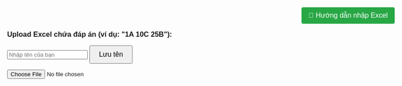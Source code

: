 <!DOCTYPE html>
<html lang="en">
<head>
  <meta charset="UTF-8">
  <title>Split Image with Grid and Excel Answer</title>
  <style>
    body {
      margin: 0;
      font-family: Arial, sans-serif;
    }

    .grid {
      display: grid;
      grid-template-columns: repeat(3, 1fr);
      gap: 0;
      max-width: fit-content;
      margin-top: 20px;
    }

    .grid img {
      width: 100%;
      height: auto;
      display: block;
      object-fit: cover;
      margin: 0;
      padding: 0;
      border: none;
      visibility: hidden;
      image-rendering: pixelated;
    }

    .grid .visible {
      visibility: visible;
    }

    .container {
      display: flex;
      justify-content: center;
      align-items: flex-start;
      min-height: 100vh;
    }

    #defaultImage {
      display: none;
      width: 40%;
      height: auto;
      object-fit: contain;
    }

    .flying-object {
      position: fixed;
      top: 20%;
      left: -150px;
      width: 120px;
      height: auto;
      z-index: 9999;
      pointer-events: none;
      animation: flyAcross 12s linear infinite;
    }

    @keyframes flyAcross {
      0% { transform: translateX(0); }
      100% { transform: translateX(120vw); }
    }

    .flying-tank {
      position: fixed;
      bottom: 0;
      right: -200px;
      width: 150px;
      height: auto;
      z-index: 9999;
      pointer-events: none;
      animation: tankMoveLeft 15s linear infinite;
    }
    
    @keyframes tankMoveLeft {
      0% { transform: translateX(0); }
      100% { transform: translateX(-120vw); }
    }
    

    .tank-wrapper {
      position: relative; /* Đảm bảo tank-wrapper có position: relative */
      bottom: 50px;
      left: 100px;
      width: 150px; /* Kích thước mới của tank-wrapper */
      height: auto;
      z-index: 1000;
      display: flex;
      align-items: center; /* Căn chỉnh phần tử con theo chiều dọc */
    }
    
    .fire {
      position: absolute;
      width: 20px;
      height: 20px;
      background: radial-gradient(circle, orange, red, transparent);
      border-radius: 50%;
      left: -10px;  /* Đặt lửa cách xe tăng 10px */
      top: 50%;
      transform: translateY(-50%);
      animation: flame 0.2s infinite alternate;
      opacity: 0.8;
      pointer-events: none;
      z-index: 999;  /* Đảm bảo lửa luôn nằm trên xe tăng */
    }
    
    
    @keyframes flame {
      0% {
        transform: translateY(-50%) scale(1);
        opacity: 0.8;
      }
      100% {
        transform: translateY(-50%) scale(1.4);
        opacity: 0.4;
      }
    }
    

    .flying-doclap {
      position: fixed;
      bottom: 20px;
      left: 20px;
      width: 150px;
      height: auto;
      z-index: 1000;
      pointer-events: none;
    }
    .doclap-wrapper {
      position: fixed;
      bottom: 20px;
      left: 20px;
      width: 150px;
      height: auto;
      z-index: 1000;
      pointer-events: none;
    }
    
    .flying-doclap-img {
      width: 100%;
      height: auto;
      display: none;
    }
    
    #victoryMessage {
      position: absolute;
      bottom: 100%;
      left: 50%;
      transform: translateX(-50%) scale(0.5);
      font-size: 22px;
      font-weight: bold;
      color: red;
      text-shadow: 2px 2px 5px yellow;
      opacity: 0;
      transition: all 0.5s ease;
      white-space: nowrap;
    }
    
    #victoryMessage.show {
      opacity: 1;
      transform: translateX(-50%) scale(1.2);
    }
    .flying-object {
      animation: flyAcross 10s linear forwards; /* bay 1 lần rồi dừng */
    }
    
    .flying-tank {
      animation: tankMoveLeft 15s linear forwards;
    }
    .modal {
      display: none;
      position: fixed;
      z-index: 999;
      padding-top: 100px;
      left: 0; top: 0;
      width: 100%; height: 100%;
      background-color: rgba(0,0,0,0.5);
    }
    
    .modal-content {
      margin: auto;
      background-color: #fff;
      padding: 20px;
      width: 60%;
      border-radius: 8px;
      position: relative;
      box-shadow: 0 5px 10px rgba(0,0,0,0.3);
    }
    
    .close {
      color: #aaa;
      font-size: 28px;
      font-weight: bold;
      position: absolute;
      top: 10px; right: 20px;
      cursor: pointer;
    }
    
    button#continueUpload {
      margin-top: 15px;
      padding: 10px 20px;
      background-color: #4caf50;
      color: white;
      border: none;
      border-radius: 5px;
      cursor: pointer;
    }
    .visible {
      opacity: 0;
      transform: scale(0.8);
      animation: popIn 0.4s ease-out forwards;
    }
    
    @keyframes popIn {
      to {
        opacity: 1;
        transform: scale(1);
      }
    }
    #congrats {
      position: fixed;
      top: 50%;
      left: 50%;
      transform: translate(-50%, -50%);
      font-size: 3em;
      background: rgba(255, 255, 255, 0.9);
      padding: 30px 50px;
      border-radius: 20px;
      z-index: 9999;
      animation: pulse 1s infinite;
    }
    
    @keyframes pulse {
      0% { transform: translate(-50%, -50%) scale(1); }
      50% { transform: translate(-50%, -50%) scale(1.05); }
      100% { transform: translate(-50%, -50%) scale(1); }
    }
    
    .hidden {
      display: none;
    }
    @keyframes flyZigzag {
      0% {
        transform: translate(0, 0);
      }
      20% {
        transform: translate(20vw, -20px);
      }
      40% {
        transform: translate(40vw, 20px);
      }
      60% {
        transform: translate(60vw, -20px);
      }
      80% {
        transform: translate(80vw, 20px);
      }
      100% {
        transform: translate(100vw, 0);
      }
    }
    
    .flying-object {
      position: fixed;
      width: 120px;
      z-index: 999;
      pointer-events: none;
    }
    @keyframes flyAcross {
      0% {
        left: -10%; /* Vị trí ban đầu bên ngoài màn hình trái */
      }
      100% {
        left: 110%; /* Vị trí cuối cùng ngoài màn hình phải */
      }
    }
    
    .flying-object {
      position: fixed; /* Đảm bảo máy bay cố định trong viewport */
      top: 20%; /* Đặt vị trí bắt đầu của máy bay */
      width: 50px; /* Đặt kích thước của máy bay */
      height: auto;
      z-index: 10; /* Đảm bảo máy bay xuất hiện phía trên các phần tử khác */
    }
    
    .form-container {
      display: flex;
      flex-direction: column;
      align-items: center;
      margin-top: 50px;
    }
    input[type="text"] {
      padding: 10px;
      font-size: 16px;
      margin-bottom: 10px;
    }
    button {
      padding: 10px 20px;
      font-size: 16px;
      cursor: pointer;
    }
  </style>
</head>
<body>

  <img id="defaultImage" src="./44.jpg" crossOrigin="anonymous">
  <div id="notification" style="display: none; color: green; font-size: 16px; margin-top: 10px;"></div>
  
<h3>Upload Excel chứa đáp án (ví dụ: "1A 10C 25B"):</h3>
<!-- Form nhập tên -->
<!-- Form nhập tên -->
<!-- Form nhập tên -->
<!-- Form nhập tên -->
<form id="nameForm">
  <input type="text" id="username" placeholder="Nhập tên của bạn" required>
  <button type="submit">Lưu tên</button>
</form>

<!-- Modal lưu ý -->
<div id="noteModal" class="modal">
  <div class="modal-content">
    <span class="close">&times;</span>
    <h3>📌 Lưu ý khi nhập file Excel</h3>
    <ul>
      <li>📎 Đáp án theo định dạng: <strong>1A, 2B, 3C..mỗi đáp án nên xuống dòng</strong></li>
      <li>📁 Chỉ dùng <strong>cột đầu tiên</strong> để nhập</li>
      <li>⛔ Khi âm thanh bị lỗi hãy loard lại trang</li>
    </ul>
  </div>
</div>





<!-- Input tải lên file Excel -->
<input type="file" id="uploadExcel" accept=".xlsx" style="display:block"><br><br>

<!-- Thông báo yêu cầu nhập tên -->
<script>
  // Hàm kiểm tra nếu tên đã được lưu trong sessionStorage
  function checkStoredData() {
    const storedUsername = sessionStorage.getItem('username');
    const uploadExcelElement = document.getElementById('uploadExcel');
    const nameFormElement = document.getElementById('nameForm');
    const notification = document.getElementById('notification');
    
    // Kiểm tra xem tên đã được lưu trong sessionStorage
    if (storedUsername) {
      // Nếu đã có tên, ẩn form nhập tên và hiển thị input tải lên file
      nameFormElement.style.display = 'none'; // Ẩn form nhập tên
      uploadExcelElement.style.display = 'block'; // Hiển thị input tải lên file
      notification.style.display = 'none'; // Ẩn thông báo yêu cầu nhập tên
    } else {
      // Nếu chưa có tên, chỉ hiển thị form nhập tên và ẩn input tải lên file
      uploadExcelElement.style.display = 'none'; // Ẩn input tải lên file
      notification.style.display = 'block'; // Hiển thị thông báo yêu cầu nhập tên
      nameFormElement.style.display = 'block'; // Hiển thị form nhập tên
    }
  }

  // Đảm bảo kiểm tra dữ liệu khi DOM đã sẵn sàng
  document.addEventListener('DOMContentLoaded', function() {
    checkStoredData(); // Kiểm tra và cập nhật giao diện sau khi trang tải
  });

  // Xử lý form submit
  document.getElementById('nameForm').addEventListener('submit', function(event) {
    event.preventDefault(); // Ngừng hành động mặc định của form (reload trang)

    const username = document.getElementById('username').value.trim();
    
    if (username) {
      // Lưu tên vào sessionStorage
      sessionStorage.setItem('username', username); // Lưu tên vào sessionStorage
      
      // Thêm thông báo thành công
      const notificationElement = document.getElementById('notification');
      notificationElement.innerHTML = 'Chào mừng bạn, ' + username; // Thêm tên vào thông báo
      notificationElement.style.color = 'green'; // Đổi màu thông báo thành xanh
      
      // Kiểm tra lại và cập nhật giao diện
      checkStoredData(); // Gọi lại để cập nhật giao diện
    } else {
      // Nếu chưa nhập tên, hiển thị thông báo yêu cầu nhập tên
      const notificationElement = document.getElementById('notification');
      notificationElement.style.display = 'block'; // Hiển thị thông báo
    }
  });
</script>





<img id="defaultImage" src="./44.jpg" crossOrigin="anonymous">

<div id="notification" style="display: none; color: green; font-size: 16px; margin-top: 10px;"></div>


<button id="openNoteModal" style="
  position: fixed;
  top: 20px;
  right: 20px;
  z-index: 1000;
  background-color: #28a745;
  color: white;
  padding: 10px 16px;
  border: none;
  border-radius: 4px;
  cursor: pointer;
">
  📌 Hướng dẫn nhập Excel
</button>

<div class="container">
  <div class="grid" id="result"></div>
</div>
<div id="congrats" class="hidden">🎉 Chúc mừng bạn đã hoàn thành! 🎉</div>

<!-- SheetJS -->
<script src="https://cdnjs.cloudflare.com/ajax/libs/xlsx/0.18.5/xlsx.full.min.js"></script>
<!-- Fireworks -->
<script src="https://cdn.jsdelivr.net/npm/canvas-confetti@1.6.0/dist/confetti.browser.min.js"></script>

<script>
  function randomizeImage() {
    const imageNames = ['44.jpg', '55.jpg', '66.jpg', '77.jpg', '88.jpg', '99.jpg','10.jpg'];
    const randomIndex = Math.floor(Math.random() * imageNames.length);
    const imgElement = document.getElementById('defaultImage');

    imgElement.src = `./${imageNames[randomIndex]}`;

    // Lưu ảnh vào sessionStorage
    sessionStorage.setItem('lastImage', imageNames[randomIndex]);

    // Hiển thị thông báo
    const notification = document.getElementById('notification');
    //notification.textContent = `Đã thay đổi ảnh thành: ${imageNames[randomIndex]}`; -->
    notification.style.display = 'block';
  }

  // Hàm kiểm tra nếu có ảnh và tên đã lưu trong sessionStorage
  function checkStoredData() {
    const storedUsername = sessionStorage.getItem('username');
    const storedImage = sessionStorage.getItem('lastImage');

    // Kiểm tra tên đã lưu
    if (storedUsername) {
      // Nếu đã có tên, ẩn form và hiển thị thông báo
      const form = document.getElementById('nameForm');
      form.style.display = 'none'; // Ẩn form

      // Hiển thị thông báo về tên đã lưu
      const notification = document.getElementById('notification');
      notification.textContent = `Chào ${storedUsername}!`;
      notification.style.display = 'block'; // Hiển thị thông báo
    }

    // Nếu ảnh đã lưu, hiển thị lại ảnh đó
    if (storedImage) {
      const imgElement = document.getElementById('defaultImage');
      imgElement.src = `./${storedImage}`; // Set lại ảnh đã lưu
    } else {
      randomizeImage(); // Nếu chưa có ảnh, random ảnh mới
    }
  }

  // Gọi hàm checkStoredData khi trang tải
  window.onload = checkStoredData;

  // Xử lý form submit
  document.getElementById('nameForm').addEventListener('submit', function(event) {
    event.preventDefault(); // Ngừng hành động mặc định của form (reload trang)

    const username = document.getElementById('username').value.trim();
    
    if (username) {
      sessionStorage.setItem('username', username); // Lưu tên vào sessionStorage
      alert(`Tên của bạn (${username}) đã được lưu!`);
      // Ẩn form và thông báo sau khi nhập xong
      const form = document.getElementById('nameForm');
      const notification = document.getElementById('notification');
      form.style.display = 'none'; // Ẩn form
      notification.textContent = `Tên của bạn ${username} đã được lưu!`;
      notification.style.display = 'block'; // Hiển thị thông báo thành công
    }
  });
  document.addEventListener("DOMContentLoaded", function () {
    const answerMap = new Map();
    const soSanh = [
    "1A", "2C", "3A", "4C", "5C", "6C", "7B", "8B", "9C", "10B",
    "11B", "12B", "13B", "14C", "15A", "16C", "17C", "18C", "19C", "20C",
    "21C", "22A", "23C", "24B", "25C", "26B", "27C", "28B", "29C", "30A",
    "31C", "32B", "33C"
  ];
  
    const uploadInput = document.getElementById('uploadExcel');
    const noteModal = document.getElementById('noteModal');
    const closeModal = document.querySelector('.close');
    const continueBtn = document.getElementById('continueUpload');
    
    
    // Đóng modal
    closeModal.onclick = () => {
      noteModal.style.display = 'none';
      uploadInput.value = ''; // Reset input nếu đóng
    };
    openNoteModal.onclick = () => {
      noteModal.style.display = 'block';
    };
  
    // Đóng modal khi nhấn dấu X
    closeModal.onclick = () => {
      noteModal.style.display = 'none';
    };
  
    // Đóng modal khi nhấn ra ngoài vùng modal-content
    window.onclick = (event) => {
      if (event.target === noteModal) {
        noteModal.style.display = 'none';
      }
    };
    // Tiếp tục xử lý sau khi nhấn "Tôi đã hiểu"
 
    
    let isTankPassing = false;

    document.getElementById('uploadExcel').addEventListener('change', function (e) {
      const file = e.target.files[0];
      const reader = new FileReader();

      reader.onload = function (event) {
        const data = new Uint8Array(event.target.result);
        const workbook = XLSX.read(data, { type: 'array' });
        const sheetName = workbook.SheetNames[0];
        const worksheet = workbook.Sheets[sheetName];
        const json = XLSX.utils.sheet_to_json(worksheet, { header: 1 });

        const answerString = json.map(row => row[0])
          .filter(cell => !!cell)
          .join(' ')
          .replace(/\s+/g, '')
          .toUpperCase();

        const regex = /(\d{1,2}|100)[A-D]/g;
        const matches = answerString.match(regex);

        answerMap.clear();
        function animate() {
          checkTankCrossing();
          requestAnimationFrame(animate);
        }
      
        animate();
        if (matches) {
          matches.forEach(ans => {
            const number = parseInt(ans.match(/\d+/)[0]);
            const choice = ans.match(/[A-D]/)[0];
            answerMap.set(number, choice);
          });

          const img = document.getElementById('defaultImage');
          if (img.complete) {
            processImage(img);
          } else {
            img.onload = () => processImage(img);
          }
        } else {
          document.getElementById('result').innerHTML = 'Không tìm thấy đáp án phù hợp.';
        }
      };

      reader.readAsArrayBuffer(file);
    });



   // Biến toàn cục để lưu số câu trả lời đúng
   let correctAnswers = 0;

   function processImage(img) {
     const rows = 11;
     const cols = 3;
     const tileWidth = img.naturalWidth / cols;
     const tileHeight = img.naturalHeight / rows;
   
     const result = document.getElementById('result');
     result.innerHTML = '';
   
     let count = 1;
     let wrongAnswers = [];
   
     correctAnswers = 0; // Reset mỗi lần xử lý
   
     for (let y = 0; y < rows; y++) {
       for (let x = 0; x < cols; x++) {
         const canvas = document.createElement('canvas');
         canvas.width = tileWidth;
         canvas.height = tileHeight;
         const ctx = canvas.getContext('2d');
   
         ctx.drawImage(img, x * tileWidth, y * tileHeight, tileWidth, tileHeight, 0, 0, tileWidth, tileHeight);
   
         const imgElement = document.createElement('img');
         imgElement.src = canvas.toDataURL();
   
         const container = document.createElement('div');
         container.appendChild(imgElement);
   
         const currentAnswer = answerMap.get(count);
         const fullAnswer = `${count}${currentAnswer}`;
   
         if (currentAnswer && soSanh.includes(fullAnswer)) {
           imgElement.classList.add('visible');
           correctAnswers++;
         } else {
           wrongAnswers.push(count);
         }
   
         result.appendChild(container);
         count++;
       }
     }
   
     // Kiểm tra kết quả
     if (correctAnswers === 33) {
       alert('🎉 Chúc mừng! Bạn đã hoàn thành thử thách!');
       playVictoryMusic();
       hienDocLap();
       startEffects();
     } else if (correctAnswers > 0 && correctAnswers < 33) {
      anDocLap();
    
      if (wrongAnswers.length > 0) {
        alert(`❌ Bạn đã sai các câu: ${wrongAnswers.join(', ')}`);
      }
    }
   
     // Hàm bổ sung cho kiểm tra từng câu
     function checkAnswer(isCorrect) {
       if (isCorrect && correctAnswers < 33) {
         stopAllEffects();
       }
     }


     function startEffects() {
      // Hiện bảng chúc mừng
      const congrats = document.getElementById('congrats');
      congrats.classList.remove('hidden');
    
      // Confetti đơn giản
      confetti({
        particleCount: 150,
        spread: 80,
        origin: { y: 0.6 },
      });
    
      // Phát âm thanh
      const audio = new Audio('success.mp3');
      audio.play();
    
      // Ẩn sau 2 giây
      setTimeout(() => {
        congrats.classList.add('hidden');
      }, 2000);
    }
    
    

   
function hienDocLap() {
  const doclapElement = document.getElementById("doclap");
  const flyingImg = document.querySelector(".flying-doclap-img");

  if (doclapElement) {
    doclapElement.style.display = "block";
  }

  if (flyingImg) {
    flyingImg.style.display = "block";
  }
}
function anDocLap() {
  const doclapElement = document.getElementById("doclap");
  const flyingImg = document.querySelector(".flying-doclap-img");

  if (doclapElement) {
    doclapElement.style.display = "none";
  }

  if (flyingImg) {
    flyingImg.style.display = "none";
  }
}


// Hàm phát nhạc khi đạt đủ 33 câu đúng
function playVictoryMusic() {
const audio = new Audio('./HaoKhiVietNam.mp3'); // Thay 'path_to_victory_music.mp3' bằng đường dẫn đến file nhạc của bạn
audio.play();
}
function stopAllEffects() {
  // Dừng pháo hoa
  clearInterval(fireworkInterval); 
  cancelAnimationFrame(fireworkAnimationFrame);

  // Ẩn máy bay
  const airplanes = document.querySelectorAll('.flying-object');
  airplanes.forEach(airplane => airplane.style.display = 'none');

  // Ẩn xe tăng
  const tanks = document.querySelectorAll('.flying-tank');
  tanks.forEach(tank => tank.style.display = 'none');
  
  // Ẩn các hiệu ứng khác nếu có
  const fires = document.querySelectorAll('.fire');
  fires.forEach(fire => fire.style.display = 'none');
  
  // Dừng tất cả các animation (nếu có)
  const allAnimations = document.querySelectorAll('*');
  allAnimations.forEach(element => {
    element.style.animation = 'none'; // Hủy bỏ animation
  });

  // Dừng mọi hoạt động liên quan đến confetti
  confetti.reset();
}



}

    


    

    function startConfetti(originX, originY) {
      confetti({
        particleCount: 50,
        angle: 90,
        spread: 50,
        startVelocity: 50,
        origin: { x: originX, y: originY },
        colors: ['#ff0000', '#ffaa00', '#ffff00']
      });
    }
    let fireworkInterval;
    let fireworkAnimationFrame;
    let fireworkFired = false;

    function checkTankCrossing() {
      const tanks = document.querySelectorAll('.flying-tank');
      const doclap = document.getElementById('doclap');
    
      tanks.forEach(tank => {
        const tankRect = tank.getBoundingClientRect();
        const doclapRect = doclap.getBoundingClientRect();
    
        if (
          tankRect.right >= doclapRect.left &&
          tankRect.left <= doclapRect.right &&
          !fireworkFired
        ) {
          fireworkFired = true;
          launchFireworksFromDoclap();
    
          setTimeout(() => {
            fireworkFired = false;
          }, 1000);
        }
      });
    }
    
    function launchFireworksFromDoclap() {
      const doclap = document.getElementById('doclap');
      const rect = doclap.getBoundingClientRect();
    
      // 🎆 Bắn pháo hoa
      confetti({
        particleCount: 20,
        angle: 90,
        spread: 60,
        startVelocity: 50,
        origin: {
          x: (rect.left + rect.width / 2) / window.innerWidth,
          y: (rect.top + rect.height / 2) / window.innerHeight,
        },
        colors: ['#ff0000', '#ffff00', '#00ff00', '#00ccff'],
      });
    
      // ✅ Hiển thị chữ "TOÀN THẮNG!"
      const message = document.getElementById("victoryMessage");
      message.classList.add("show");
    
      // ⏱️ Sau 5 giây thì ẩn đi
      setTimeout(() => {
        message.classList.remove("show");
      }, 5000);
    }
    
    let isCreatingAirplanes = false; // Biến theo dõi việc tạo máy bay

    function createAirplane(id = "airplane", count = 1) {
      if (correctAnswers !== 33 || isCreatingAirplanes) return;
    
      isCreatingAirplanes = true; // Đánh dấu bắt đầu quá trình tạo máy bay
      
      // Tạo ngẫu nhiên số lượng máy bay (3 hoặc 4 máy bay)
      const randomCount = Math.floor(Math.random() * 2) + 3; // Số máy bay ngẫu nhiên từ 3 đến 4
    
      for (let i = 0; i < randomCount; i++) {
        const airplane = document.createElement("img");
        airplane.src = "./—Pngtree—jet fighter illustration_8476956.png";
        airplane.className = "flying-object";
        
        // Nếu count > 1, thêm số thứ tự vào id, còn lại giữ nguyên
        airplane.id = count > 1 ? `${id}-${i}` : id;
        
        // Máy bay sát nhau nếu count > 1, còn lại giữ nguyên top
        const topOffset = 20 - i * 1.2;
        airplane.style.top = `${topOffset}%`;
    
        // Vị trí ngẫu nhiên trên trục x (giới hạn trong phạm vi cửa sổ)
        const randomLeft = Math.floor(Math.random() * 100) - 50; // Tạo vị trí ngẫu nhiên từ -50% đến 50%
        airplane.style.left = `${randomLeft}%`;
        
        // Hiệu ứng bay từ trái sang phải (kéo dài qua màn hình)
        const randomAnimationDuration = Math.floor(Math.random() * 5) + 5; // Từ 5s đến 10s
        airplane.style.animation = `flyAcross ${randomAnimationDuration}s linear forwards`;
        airplane.style.animationDelay = `${i * 0.15}s`; // Delay nhỏ để các máy bay bay gần nhau
    
        document.body.appendChild(airplane);
    
        // Bắt đầu pháo hoa cho từng chiếc nếu muốn
        setTimeout(() => launchFireworks(airplane), i * 150);
    
        // Sau khi máy bay hoàn thành animation, xóa máy bay và tạo lại nhóm mới
        airplane.addEventListener("animationend", () => {
          airplane.remove(); // Xóa máy bay đã bay hết
        });
      }
    
      // Tạo nhóm mới mỗi 3 giây sau khi tất cả máy bay đã bay hết
      setTimeout(() => {
        isCreatingAirplanes = false; // Đánh dấu kết thúc quá trình tạo máy bay
        createAirplane(id, count); // Tạo lại nhóm máy bay mới
      }, 3000); // Thời gian tạo nhóm mới (sau khi máy bay đã bay hết)
    }
    
    // CSS cho hiệu ứng `flyAcross`
   
    
  

  
  
  

// Hàm tạo hiệu ứng pháo hoa




function launchFireworks(airplane) {
  // Nếu đã có hiệu ứng pháo hoa đang chạy, dừng lại
  if (fireworkInterval) clearInterval(fireworkInterval);  // Xóa interval cũ nếu có
  if (fireworkAnimationFrame) cancelAnimationFrame(fireworkAnimationFrame);  // Xóa animation frame cũ nếu có

  // Tạo pháo hoa liên tục với số lượng ít
  fireworkInterval = setInterval(() => {
    const rect = airplane.getBoundingClientRect();
    confetti({
      particleCount: 200, // Số lượng hạt pháo hoa ít
      angle: 180,
      spread: 30, // Giảm độ lan tỏa để ít pháo hoa hơn
      startVelocity: 20, // Giảm tốc độ pháo hoa
      origin: {
        x: (rect.left + rect.width / 2) / window.innerWidth,
        y: (rect.top + rect.height / 2) / window.innerHeight,
      }
    });

    // Tạo vòng lặp pháo hoa chạy liên tục
    confetti({
      particleCount: 3, // Số lượng pháo hoa ít
      angle: 60,
      spread: 45, // Giảm độ lan tỏa để ít pháo hoa hơn
      origin: { x: 0 },
    });
    confetti({
      particleCount: 3, // Số lượng pháo hoa ít
      angle: 120,
      spread: 45, // Giảm độ lan tỏa
      origin: { x: 1 },
    });
  }, 1000); // Điều chỉnh khoảng thời gian giữa các lần bắn (mỗi giây)
}


// Gọi hàm tạo máy bay liên tục
setInterval(() => createAirplane('airplane_' + Date.now()), 7000);  // Mỗi 7 giây tạo 1 máy bay mới



// 🚓 Tạo xe tăng liên tục
// Hàm khởi tạo xe tăng mới và thêm hiệu ứng
function createTank(id) {
  // Kiểm tra nếu số câu trả lời đúng là 33
  if (correctAnswers === 33) {
    const wrapper = document.createElement("div");
    wrapper.className = "tank-wrapper";
    wrapper.id = id;

    const tankImg = document.createElement("img");
    tankImg.src = "./xetang.png";
    tankImg.className = "flying-tank";

    const fire = document.createElement("div");
    fire.className = "fire";

    wrapper.appendChild(tankImg);
    wrapper.appendChild(fire);

    document.body.appendChild(wrapper);

    return wrapper;
  }
  // Nếu không đủ điều kiện, không làm gì
  return null;
}


// 🎬 Bắt đầu tạo máy bay & xe tăng sau mỗi vài giây
setInterval(createAirplane, 7000); // Mỗi 7 giây có 1 máy bay
setInterval(createTank, 9000);     // Mỗi 9 giây có 1 xe tăng

    function stopFireworks() {
      const airplane = document.getElementById('airplane');
      airplane.style.display = 'none';
      confetti.reset();
    }

  });
</script>

<img src="./—Pngtree—jet fighter illustration_8476956.png" class="flying-object" id="airplane" style="display: none;" />
<div class="tank-wrapper" id="tank">
  <img src="" class="flying-tank" />
  <div class="fire"></div> <!-- Lửa đã được di chuyển vào đây -->
</div>

<div class="doclap-wrapper" id="doclap">
  <img src="./đinhoclap.png" class="flying-doclap-img" />
  <div id="victoryMessage">TOÀN THẮNG!</div>
</div>

</body>
</html>

